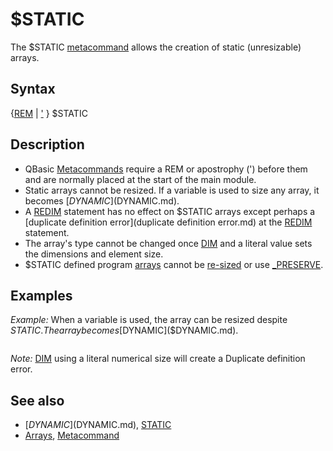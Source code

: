 # $STATIC

The $STATIC [metacommand](metacommand.md) allows the creation of static (unresizable) arrays.

  

## Syntax

{[REM](REM.md) | [']('.md) } $STATIC
  

## Description

* QBasic [Metacommands](Metacommands.md) require a REM or apostrophy (') before them and are normally placed at the start of the main module.
* Static arrays cannot be resized. If a variable is used to size any array, it becomes [$DYNAMIC]($DYNAMIC.md).
* A [REDIM](REDIM.md) statement has no effect on $STATIC arrays except perhaps a [duplicate definition error](duplicate definition error.md) at the [REDIM](REDIM.md) statement.
* The array's type cannot be changed once [DIM](DIM.md) and a literal value sets the dimensions and element size.
* $STATIC defined program [arrays](arrays.md) cannot be [re-sized](re-sized.md) or use [_PRESERVE](_PRESERVE.md).

  

## Examples

*Example:* When a variable is used, the array can be resized despite $STATIC. The array becomes [$DYNAMIC]($DYNAMIC.md).

``` '$STATIC  [INPUT](INPUT.md) "Enter array size: ", size [DIM](DIM.md) array(size)   'using an actual number instead of the variable will create an error!  [REDIM](REDIM.md) array(2 * size)  [PRINT](PRINT.md) [UBOUND](UBOUND.md)(array)  
```

*Note:* [DIM](DIM.md) using a literal numerical size will create a Duplicate definition error.
  

## See also

* [$DYNAMIC]($DYNAMIC.md), [STATIC](STATIC.md)
* [Arrays](Arrays.md), [Metacommand](Metacommand.md)

  
